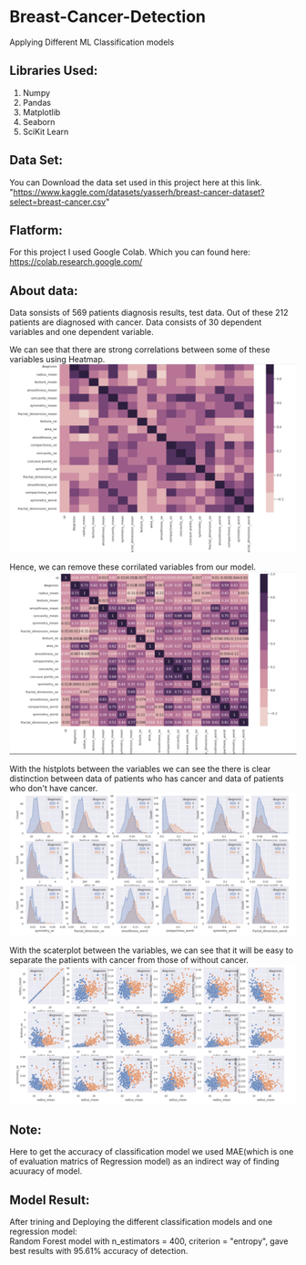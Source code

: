 # Breast-Cancer-Detection
Applying Different ML Classification models



## Libraries Used:  
  
1. Numpy  
2. Pandas  
3. Matplotlib  
4. Seaborn  
5. SciKit Learn   

## Data Set:  
  
You can Download the data set used in this project here at this link.  
"https://www.kaggle.com/datasets/yasserh/breast-cancer-dataset?select=breast-cancer.csv"  



## Flatform:  
  
For this project I used Google Colab. Which you can found here: https://colab.research.google.com/  



## About data:  

Data sonsists of 569 patients diagnosis results, test data. Out of these 212 patients are diagnosed with cancer. Data consists of 30 dependent variables and one dependent variable.  

We can see that there are strong correlations between some of these variables using Heatmap.  
![Heatmap-before-processing](https://github.com/balajiabcd/Breast-Cancer-Detection/blob/main/Heatmap-before-processing.png)  

Hence, we can remove these corrilated variables from our model.  
![Heatmap-after-processing](https://github.com/balajiabcd/Breast-Cancer-Detection/blob/main/Heatmap-after-processing.png)  

With the histplots between the variables we can see the there is clear distinction between data of patients who has cancer and data of patients who don't have cancer.  
![Histplot](https://github.com/balajiabcd/Breast-Cancer-Detection/blob/main/Histplot.png)  

With the scaterplot between the variables, we can see that it will be easy to separate the patients with cancer from those of without cancer.  
![Scattereplot](https://github.com/balajiabcd/Breast-Cancer-Detection/blob/main/Scatterplot.png)


## Note:  
Here to get the accuracy of classification model we used MAE(which is one of evaluation matrics of Regression model) as an indirect way of finding acuuracy of model.  




## Model Result:  


After trining and Deploying the different classification models and one regression model:  
Random Forest model with n_estimators = 400, criterion = "entropy", gave best results with 95.61% accuracy of detection.  








